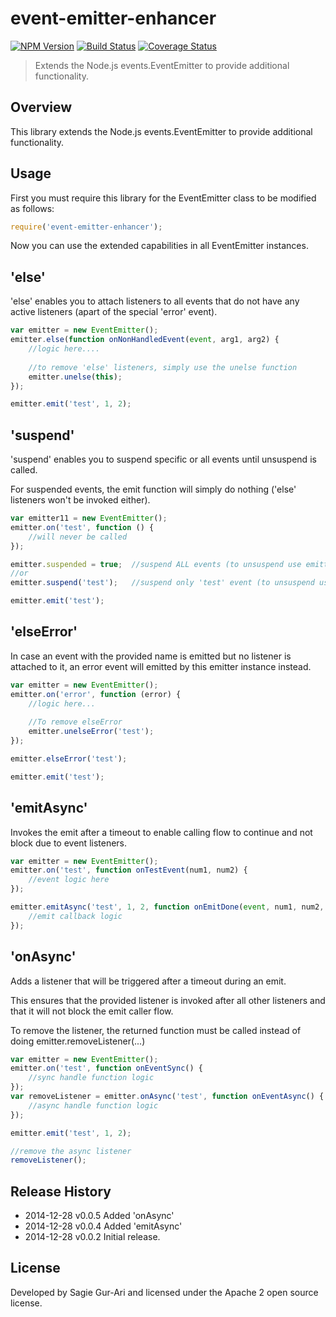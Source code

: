 # event-emitter-enhancer

[![NPM Version](http://img.shields.io/npm/v/event-emitter-enhancer.svg?style=flat)](https://www.npmjs.org/package/event-emitter-enhancer) [![Build Status](https://img.shields.io/travis/sagiegurari/event-emitter-enhancer.svg?style=flat)](http://travis-ci.org/sagiegurari/event-emitter-enhancer) [![Coverage Status](https://img.shields.io/coveralls/sagiegurari/event-emitter-enhancer.svg?style=flat)](https://coveralls.io/r/sagiegurari/event-emitter-enhancer)

> Extends the Node.js events.EventEmitter to provide additional functionality.

## Overview
This library extends the Node.js events.EventEmitter to provide additional functionality.

## Usage
First you must require this library for the EventEmitter class to be modified as follows:

```js
require('event-emitter-enhancer');
```

Now you can use the extended capabilities in all EventEmitter instances.

## 'else'
'else' enables you to attach listeners to all events that do not have any active listeners (apart of the special 'error' event).

```js
var emitter = new EventEmitter();
emitter.else(function onNonHandledEvent(event, arg1, arg2) {
    //logic here....
    
    //to remove 'else' listeners, simply use the unelse function
    emitter.unelse(this);
});

emitter.emit('test', 1, 2);
```

## 'suspend'
'suspend' enables you to suspend specific or all events until unsuspend is called.

For suspended events, the emit function will simply do nothing ('else' listeners won't be invoked either).

```js
var emitter11 = new EventEmitter();
emitter.on('test', function () {
    //will never be called
});

emitter.suspended = true;  //suspend ALL events (to unsuspend use emitter.suspended = false;)
//or
emitter.suspend('test');   //suspend only 'test' event (to unsuspend use emitter.unsuspend('test');)

emitter.emit('test');
```

## 'elseError'
In case an event with the provided name is emitted but no listener is attached to it, an error event will emitted by this emitter instance instead.

```js
var emitter = new EventEmitter();
emitter.on('error', function (error) {
    //logic here...
    
    //To remove elseError
    emitter.unelseError('test');
});

emitter.elseError('test');

emitter.emit('test');
```

## 'emitAsync'
Invokes the emit after a timeout to enable calling flow to continue and not block due to event listeners.

```js
var emitter = new EventEmitter();
emitter.on('test', function onTestEvent(num1, num2) {
    //event logic here
});

emitter.emitAsync('test', 1, 2, function onEmitDone(event, num1, num2, emitted) {
    //emit callback logic
});
```

## 'onAsync'
Adds a listener that will be triggered after a timeout during an emit.

This ensures that the provided listener is invoked after all other listeners and that it will not block the emit caller flow.

To remove the listener, the returned function must be called instead of doing emitter.removeListener(...)

```js
var emitter = new EventEmitter();
emitter.on('test', function onEventSync() {
    //sync handle function logic
});
var removeListener = emitter.onAsync('test', function onEventAsync() {
    //async handle function logic
});

emitter.emit('test', 1, 2);

//remove the async listener
removeListener();
```

## Release History

 * 2014-12-28   v0.0.5   Added 'onAsync'
 * 2014-12-28   v0.0.4   Added 'emitAsync'
 * 2014-12-28   v0.0.2   Initial release.

## License
Developed by Sagie Gur-Ari and licensed under the Apache 2 open source license.
